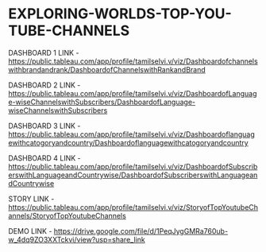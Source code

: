 # EXPLORING-WORLDS-TOP-YOU-TUBE-CHANNELS

DASHBOARD 1 LINK - https://public.tableau.com/app/profile/tamilselvi.v/viz/Dashboardofchannelswithbrandandrank/DashboardofChannelswithRankandBrand

DASHBOARD 2 LINK -https://public.tableau.com/app/profile/tamilselvi.v/viz/DashboardofLanguage-wiseChannelswithSubscribers/DashboardofLanguage-wiseChannelswithSubscribers

DASHBOARD 3 LINK -https://public.tableau.com/app/profile/tamilselvi.v/viz/Dashboardoflanguagewithcatogoryandcountry/Dashboardoflanguagewithcatogoryandcountry

DASHBOARD 4 LINK -https://public.tableau.com/app/profile/tamilselvi.v/viz/DashboardofSubscriberswithLanguageandCountrywise/DashboardofSubscriberswithLanguageandCountrywise

STORY LINK - https://public.tableau.com/app/profile/tamilselvi.v/viz/StoryofTopYoutubeChannels/StoryofTopYoutubeChannels

DEMO LINK - https://drive.google.com/file/d/1PeqJygGMRa760ub-w_4dq9ZO3XXTckvi/view?usp=share_link
